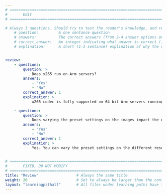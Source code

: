 ```yaml
---
# ================================================================================
#       Edit
# ================================================================================

# Always 3 questions. Should try to test the reader's knowledge, and reinforce the key points you want them to remember.
    # question:         A one sentance question
    # answers:          The correct answers (from 2-4 answer options only). Should be surrounded by quotes.
    # correct_answer:   An integer indicating what answer is correct (index starts from 0)
    # explination:      A short (1-3 sentance) explination of why the correct answer is correct. Can add aditional context if desired


review:
    - questions:
        question: >
            Does x265 run on Arm servers?
        answers:
            - "Yes"
            - "No"
        correct_answer: 1                     
        explination: >
            x265 codec is fully supported on 64-bit Arm servers running Linux.

    - questions:
        question: >
            Does varying the preset settings on the images impact the codec performance?
        answers:
            - "Yes"
            - "No"
        correct_answer: 1                   
        explination: >
            Yes. You can vary the preset settings on the different resolution images and measure the impact on performance.
               

# ================================================================================
#       FIXED, DO NOT MODIFY
# ================================================================================
title: "Review"                 # Always the same title
weight: 20                      # Set to always be larger than the content in this path
layout: "learningpathall"       # All files under learning paths have this same wrapper
---
```

